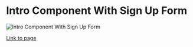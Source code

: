 # Intro Component With Sign Up Form

![Intro Component With Sign Up Form](https://drive.google.com/uc?export=view&id=1pvL-o21AxcnAU3VU0_d6L4wMkDGy3qSh)

[Link to page](https://sharonjseg.github.io/intro-component-with-sign-up-form)
